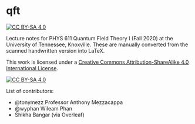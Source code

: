 # qft
[![CC BY-SA 4.0][cc-by-sa-shield]][cc-by-sa]

Lecture notes for PHYS 611 Quantum Field Theory I (Fall 2020) at the University of Tennessee, Knoxville. These are manually converted from the scanned handwritten version into LaTeX.

This work is licensed under a
[Creative Commons Attribution-ShareAlike 4.0 International License][cc-by-sa].

[![CC BY-SA 4.0][cc-by-sa-image]][cc-by-sa]

List of contributors:
- @tonymezz Professor Anthony Mezzacappa
- @wyphan Wileam Phan
- Shikha Bangar (via Overleaf)

[cc-by-sa]: http://creativecommons.org/licenses/by-sa/4.0/
[cc-by-sa-image]: https://licensebuttons.net/l/by-sa/4.0/88x31.png
[cc-by-sa-shield]: https://img.shields.io/badge/License-CC%20BY--SA%204.0-lightgrey.svg
